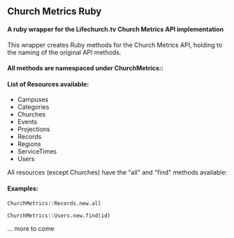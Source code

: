 ## Church Metrics Ruby

#### A ruby wrapper for the Lifechurch.tv Church Metrics API implementation

This wrapper creates Ruby methods for the Church Metrics API, holding to the naming of the original API methods.

#### All methods are namespaced under ChurchMetrics::

#### List of Resources available:

* Campuses
* Categories
* Churches
* Events
* Projections
* Records
* Regions
* ServiceTimes
* Users

All resources (except Churches) have the "all" and "find" methods available:

#### Examples:

    ChurchMetrics::Records.new.all

    ChurchMetrics::Users.new.find(id)


... more to come

